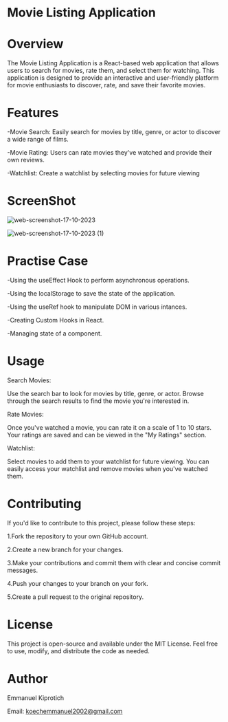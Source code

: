 # Movie Listing Application

# Overview
The Movie Listing Application is a React-based web application that allows users to search for movies, rate them, and select them for watching. This application is designed to provide an interactive and user-friendly platform for movie enthusiasts to discover, rate, and save their favorite movies.

# Features
-Movie Search: Easily search for movies by title, genre, or actor to discover a wide range of films.

-Movie Rating: Users can rate movies they've watched and provide their own reviews.

-Watchlist: Create a watchlist by selecting movies for future viewing


# ScreenShot
![web-screenshot-17-10-2023](https://github.com/Emmanuel687/usePopcorn/assets/93251478/ef647a10-a3b8-49bb-88c9-c899ab8b8ed9)

![web-screenshot-17-10-2023 (1)](https://github.com/Emmanuel687/usePopcorn/assets/93251478/85582904-9d48-400b-8a33-a9d615730278)


# Practise Case

-Using the useEffect Hook to perform asynchronous operations.

-Using the localStorage to save the state of the application.

-Using the useRef hook to manipulate DOM in various intances.

-Creating Custom Hooks in React.

-Managing state of a component.

# Usage
Search Movies:

Use the search bar to look for movies by title, genre, or actor.
Browse through the search results to find the movie you're interested in.

Rate Movies:

Once you've watched a movie, you can rate it on a scale of 1 to 10 stars.
Your ratings are saved and can be viewed in the "My Ratings" section.

Watchlist:

Select movies to add them to your watchlist for future viewing.
You can easily access your watchlist and remove movies when you've watched them.

# Contributing
If you'd like to contribute to this project, please follow these steps:

1.Fork the repository to your own GitHub account.

2.Create a new branch for your changes.

3.Make your contributions and commit them with clear and concise commit messages.

4.Push your changes to your branch on your fork.

5.Create a pull request to the original repository.



# License
This project is open-source and available under the MIT License. Feel free to use, modify, and distribute the code as needed.

# Author
Emmanuel Kiprotich

Email: koechemmanuel2002@gmail.com

